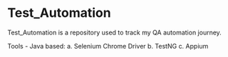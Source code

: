 # Test_Automation
Test_Automation is a repository used to track my QA automation journey.

Tools - Java based: 
  a. Selenium Chrome Driver 
  b. TestNG
  c. Appium

